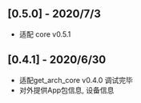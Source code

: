 ## [0.5.0] - 2020/7/3
* 适配 core v0.5.1

## [0.4.1] - 2020/6/30

* 适配get_arch_core v0.4.0 调试完毕
* 对外提供App包信息, 设备信息
